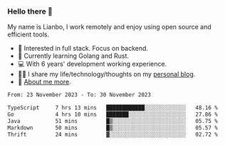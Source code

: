 ### Hello there 👋

My name is Lianbo, I work remotely and enjoy using open source and efficient tools.

- 🔭 Interested in full stack. Focus on backend.
- 🌱 Currently learning Golang and Rust.
- 💻 With 6 years' development working experience.
- ✍🏻 I share my life/technology/thoughts on my [personal blog](https://godruoyi.com).
- 👒 [About me more](https://godruoyi.com/posts/About-godruoyi).

<!--START_SECTION:waka-->

```txt
From: 23 November 2023 - To: 30 November 2023

TypeScript     7 hrs 13 mins   ████████████░░░░░░░░░░░░░   48.16 %
Go             4 hrs 10 mins   ███████░░░░░░░░░░░░░░░░░░   27.86 %
Java           51 mins         █▒░░░░░░░░░░░░░░░░░░░░░░░   05.75 %
Markdown       50 mins         █▒░░░░░░░░░░░░░░░░░░░░░░░   05.57 %
Thrift         24 mins         ▓░░░░░░░░░░░░░░░░░░░░░░░░   02.72 %
```

<!--END_SECTION:waka-->
